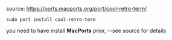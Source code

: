 source: https://ports.macports.org/port/cool-retro-term/
``` 
sudo port install cool-retro-term
```
you need to have install **MacPorts** prior, --see source for details
